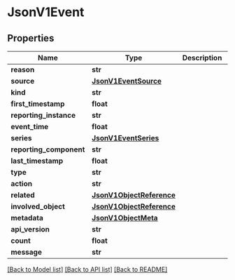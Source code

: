 # JsonV1Event


## Properties
Name | Type | Description | Notes
------------ | ------------- | ------------- | -------------
**reason** | **str** |  | [optional] 
**source** | [**JsonV1EventSource**](JsonV1EventSource.md) |  | [optional] 
**kind** | **str** |  | [optional] 
**first_timestamp** | **float** |  | [optional] 
**reporting_instance** | **str** |  | [optional] 
**event_time** | **float** |  | [optional] 
**series** | [**JsonV1EventSeries**](JsonV1EventSeries.md) |  | [optional] 
**reporting_component** | **str** |  | [optional] 
**last_timestamp** | **float** |  | [optional] 
**type** | **str** |  | [optional] 
**action** | **str** |  | [optional] 
**related** | [**JsonV1ObjectReference**](JsonV1ObjectReference.md) |  | [optional] 
**involved_object** | [**JsonV1ObjectReference**](JsonV1ObjectReference.md) |  | [optional] 
**metadata** | [**JsonV1ObjectMeta**](JsonV1ObjectMeta.md) |  | [optional] 
**api_version** | **str** |  | [optional] 
**count** | **float** |  | [optional] 
**message** | **str** |  | [optional] 

[[Back to Model list]](../README.md#documentation-for-models) [[Back to API list]](../README.md#documentation-for-api-endpoints) [[Back to README]](../README.md)


